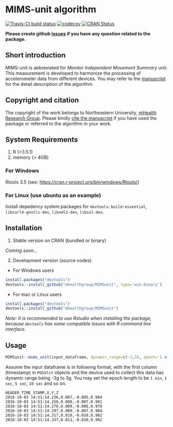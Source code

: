 
<!-- README.md is generated from README.Rmd. Please don't edit that file -->

# MIMS-unit algorithm

[![Travis-CI build
status](https://travis-ci.org/qutang/MIMSunit.svg?branch=master)](https://travis-ci.org/qutang/MIMSunit)
[![codecov](https://codecov.io/gh/qutang/MIMSunit/branch/master/graph/badge.svg)](https://codecov.io/gh/qutang/MIMSunit)
[![CRAN
Status](https://www.r-pkg.org/badges/version/MIMSunit)](https://cran.r-project.org/package=MIMSunit)

**Please create github
[issues](https://github.com/mhealthgroup/MIMSunit/issues/) if you have
any question related to the package.**

## Short introduction

MIMS-unit is abbreviated for *Monitor Independent Movement Summary*
unit. This measurement is developed to harmonize the processing of
accelerometer data from different devices. You may refer to the
[manuscript](https://journals.humankinetics.com/view/journals/jmpb/2/4/article-p268.xml)
for the detail description of the algorithm.

## Copyright and citation

The copyright of the work belongs to Northeastern University, [mHealth
Research Group](https://mhealthgroup.org). Please kindly [cite the
manuscript](authors.html) if you have used the package or referred to
the algorithm in your work.

## System Requirements

1.  R (\>3.5.1)
2.  memory (\> 4GB)

### For Windows

Rtools 3.5 (see: <https://cran.r-project.org/bin/windows/Rtools/>)

### For Linux (use ubuntu as an example)

Install depedency system packages for `devtools`: `build-essential`,
`libcurl4-gnutls-dev`, `libxml2-dev`, `libssl-dev`.

## Installation

1.  Stable version on CRAN (bundled or binary)

*Coming soon…*

2.  Development version (source codes)

<!-- end list -->

  - For Windows users  

<!-- end list -->

``` r
install.packages("devtools")
devtools::install_github("mhealthgroup/MIMSunit", type='win.binary')
```

  - For mac or Linux users  

<!-- end list -->

``` r
install.packages("devtools")
devtools::install_github("mhealthgroup/MIMSunit")
```

*Note: It is recommended to use Rstudio when installing the package,
because `devtools` has some compatible issues with R command line
interface.*

## Usage

``` r
MIMSunit::mims_unit(input_dataframe, dynamic_range=c(-3,3), epoch='1 min')
```

Assume the input dataframe is in following format, with the first column
(timestamp) in `POSXlct` objects and the device used to collect this
data has dynamic range being -3g to 3g. You may set the epoch length to
be `1 min`, `1 sec`, `5 sec`, `10 sec` and so on.

    HEADER_TIME_STAMP,X,Y,Z
    2016-10-03 14:51:14.236,0.007,-0.005,0.984
    2016-10-03 14:51:14.256,0.008,-0.007,0.981
    2016-10-03 14:51:14.276,0.009,-0.006,0.978
    2016-10-03 14:51:14.297,0.009,-0.007,0.984
    2016-10-03 14:51:14.317,0.010,-0.010,0.982
    2016-10-03 14:51:14.337,0.011,-0.010,0.982
